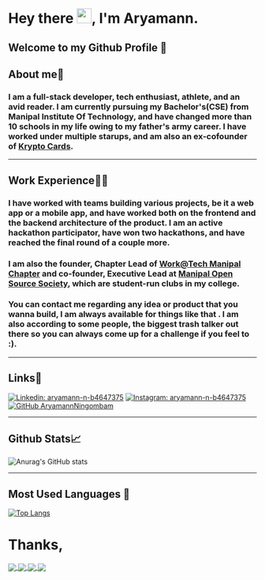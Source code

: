 # Hey there <img src="https://raw.githubusercontent.com/MartinHeinz/MartinHeinz/master/wave.gif" width="30px">, I'm Aryamann.

## **Welcome to my Github Profile 👀**

## **About me📕**

### I am a full-stack developer, tech enthusiast, athlete, and an avid reader. I am currently pursuing my Bachelor's(CSE) from Manipal Institute Of Technology, and have changed more than 10 schools in my life owing to my father's army career. I have worked under multiple starups, and am also an ex-cofounder of [Krypto Cards](https://kryptocards.tech).

---

## **Work Experience🏋️‍♂️**

### I have worked with teams building various projects, be it a web app or a mobile app, and have worked both on the frontend and the backend architecture of the product. I am an active hackathon participator, have won two hackathons, and have reached the final round of a couple more.

### I am also the founder, Chapter Lead of [Work@Tech Manipal Chapter](https://www.linkedin.com/company/manipal-university-workat-tech-student-chapter/) and co-founder, Executive Lead at [Manipal Open Source Society](https://www.linkedin.com/company/manipal-open-source-society/), which are student-run clubs in my college.

### You can contact me regarding any idea or product that you wanna build, I am always available for things like that . I am also according to some people, the biggest trash talker out there so you can always come up for a challenge if you feel to :).

---

## **Links🔗**

[![Linkedin: aryamann-n-b4647375](https://img.shields.io/badge/-Aryamann-blue?style=flat-square&logo=Linkedin&logoColor=white&link=https://www.linkedin.com/in/aryamann)](https://www.linkedin.com/in/aryamann)
[![Instagram: aryamann-n-b4647375](https://img.shields.io/badge/-ary_amann-pink?style=flat-square&logo=Instagram&logoColor=black&link=https://www.instagram.com/ary_amann)](https://www.instagram.com/ary_amann)
[![GitHub AryamannNingombam](https://img.shields.io/github/followers/AryamannNingombam?label=follow&style=social)](https://github.com/AryamannNingombam)

---

## **Github Stats📈**

![Anurag's GitHub stats](https://github-readme-stats.vercel.app/api?username=AryamannNingombam&count_private=true&show_icons=true&theme=chartreuse-dark)

---

## **Most Used Languages 🤟**

[![Top Langs](https://github-readme-stats.vercel.app/api/top-langs/?username=AryamannNingombam&theme=chartreuse-dark)](https://github.com/anuraghazra/github-readme-stats)

# Thanks,

<a href="https://github.com/AryamannNingombam/RevaHack">
  <img align="center" src="https://github-readme-stats.vercel.app/api/pin/?username=AryamannNingombam&repo=RevaHack&theme=chartreuse-dark" />
</a>
<a href="https://github.com/shero4/Hacko-17-COD3ine">
  <img align="center" src="https://github-readme-stats.vercel.app/api/pin/?username=shero4&repo=Hacko-17-COD3ine&theme=chartreuse-dark" />
</a>
<a href="https://github.com/AryamannNingombam/Codeforces_Practice">
  <img align="center" src="https://github-readme-stats.vercel.app/api/pin/?username=AryamannNingombam&repo=Codeforces_Practice&theme=chartreuse-dark" />
</a>
<a href="https://github.com/adityamhn/Kryptocards-Beta">
  <img align="center" src="https://github-readme-stats.vercel.app/api/pin/?username=adityamhn&repo=Kryptocards-Beta&theme=chartreuse-dark" />
</a>
